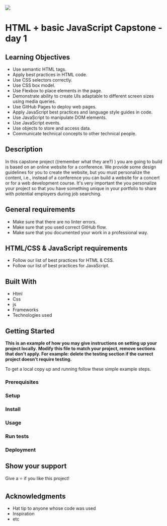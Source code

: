 ![](https://img.shields.io/badge/Microverse-blueviolet)

# HTML + basic JavaScript Capstone - day 1

## Learning Objectives

- Use semantic HTML tags.
- Apply best practices in HTML code.
- Use CSS selectors correctly.
- Use CSS box model.
- Use Flexbox to place elements in the page.
- Demonstrate ability to create UIs adaptable to different screen sizes using media queries.
- Use GitHub Pages to deploy web pages.
- Apply JavaScript best practices and language style guides in code.
- Use JavaScript to manipulate DOM elements.
- Use JavaScript events.
- Use objects to store and access data.
- Communicate technical concepts to other technical people.


## Description 

In this capstone project ((remember what they are?) ) you are going to build is based on an online website for a conference. We provide some design guidelines for you to create the website, but you must personalize the content, i.e., instead of a conference you can build a website for a concert or for a web development course. It's very important the you personalize your project so that you have something unique in your portfolio to share with potential employers during job searching.



## General requirements
- Make sure that there are no linter errors.
- Make sure that you used correct GitHub flow.
- Make sure that you documented your work in a professional way.

## HTML/CSS & JavaScript requirements
- Follow our list of best practices for HTML & CSS.
- Follow our list of best practices for JavaScript.

## Built With

- Html
- Css
- js
- Frameworks
- Technologies used

## Getting Started

**This is an example of how you may give instructions on setting up your project locally.**
**Modify this file to match your project, remove sections that don't apply. For example: delete the testing section if the currect project doesn't require testing.**


To get a local copy up and running follow these simple example steps.

### Prerequisites

### Setup

### Install

### Usage

### Run tests

### Deployment

## Show your support

Give a ⭐️ if you like this project!

## Acknowledgments

- Hat tip to anyone whose code was used
- Inspiration
- etc

